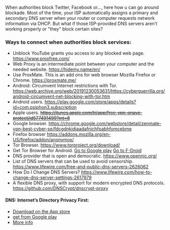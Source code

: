 When authorities block Twitter, Facebook or..., here how u can go around blockade. Most of the time, your ISP automatically assigns a primary and secondary DNS server when your router or computer requests network information via DHCP. But what if those ISP-provided DNS servers aren’t working properly or "they" block certain sites? 
### Ways to connect when authorities block services:
- Unblock YouTube grants you access to any blocked web page. https://www.proxfree.com/
- Web Proxy is an intermediate point between your computer and the needed website. https://hidemy.name/en/
- Use ProxMate. This is an add ons for web browser Mozilla Firefox or Chrome. https://proxmate.me/
- Android: Circumvent Internet restrictions with Tor. https://web.archive.org/web/20191230053631/https://cyberguerrilla.org/android-circumvent-net-blocking-with-tor.htm
- Android users. https://play.google.com/store/apps/details?id=com.psiphon3.subscription
- Apple users. ~~https://itunes.apple.com/tr/app/free-vpn-onavo-protect/id577491499?mt=8~~
- Google browser. https://chrome.google.com/webstore/detail/zenmate-vpn-best-cyber-se/fdcgdnkidjaadafnichfpabhfomcebme
- Firefox browser https://addons.mozilla.org/en-US/firefox/addon/anonymox/
- Tor Browser. https://www.torproject.org/download/
- Get Tor Browser for Android. [Go to Google play](https://play.google.com/store/apps/details?id=org.torproject.torbrowser) [Go to F-Droid](https://support.torproject.org/tormobile/tormobile-7/)
- DNS provider that is open and democratic. https://www.opennic.org/
- List of DNS servers that can be used to avoid censorship. https://www.lifewire.com/free-and-public-dns-servers-2626062
- How Do I Change DNS Servers? https://www.lifewire.com/how-to-change-dns-server-settings-2617979
- A flexible DNS proxy, with support for modern encrypted DNS protocols. https://github.com/DNSCrypt/dnscrypt-proxy

#### DNS: Internet’s Directory Privacy First:
- [Download on the App store](https://itunes.apple.com/us/app/1-1-1-1-faster-internet/id1423538627?mt=8)
- [get from Google play](https://play.google.com/store/apps/details?id=com.cloudflare.onedotonedotonedotone)
- [More info](https://1.1.1.1/dns/#explanation)
